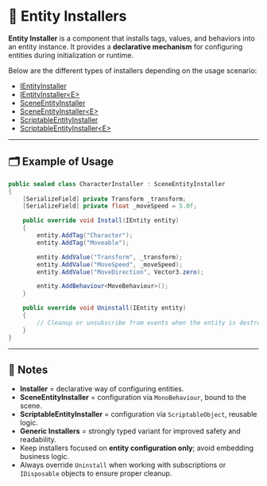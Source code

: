 # 🧩 Entity Installers

**Entity Installer** is a component that installs tags, values, and behaviors into an entity instance. It provides a **declarative mechanism** for configuring entities during initialization or runtime.

Below are the different types of installers depending on the usage scenario:

- [IEntityInstaller](IEntityInstaller.md) <!-- + -->
- [IEntityInstaller&lt;E&gt;](IEntityInstaller%601.md)
- [SceneEntityInstaller](SceneEntityInstaller.md)
- [SceneEntityInstaller&lt;E&gt;](SceneEntityInstaller%601.md)
- [ScriptableEntityInstaller](ScriptableEntityInstaller.md)
- [ScriptableEntityInstaller&lt;E&gt;](ScriptableEntityInstaller%601.md)

---

## 🗂 Example of Usage

```csharp
public sealed class CharacterInstaller : SceneEntityInstaller
{
    [SerializeField] private Transform _transform;
    [SerializeField] private float _moveSpeed = 5.0f;

    public override void Install(IEntity entity)
    {
        entity.AddTag("Character");
        entity.AddTag("Moveable");

        entity.AddValue("Transform", _transform);
        entity.AddValue("MoveSpeed", _moveSpeed);
        entity.AddValue("MoveDirection", Vector3.zero);

        entity.AddBehaviour<MoveBehaviour>();
    }

    public override void Uninstall(IEntity entity)
    {
        // Cleanup or unsubscribe from events when the entity is destroyed
    }
}
```

---

## 📝 Notes

- **Installer** = declarative way of configuring entities.
- **SceneEntityInstaller** = configuration via `MonoBehaviour`, bound to the scene.
- **ScriptableEntityInstaller** = configuration via `ScriptableObject`, reusable logic.
- **Generic Installers** = strongly typed variant for improved safety and readability.
- Keep installers focused on **entity configuration only**; avoid embedding business logic.
- Always override `Uninstall` when working with subscriptions or `IDisposable` objects to ensure proper cleanup.  
